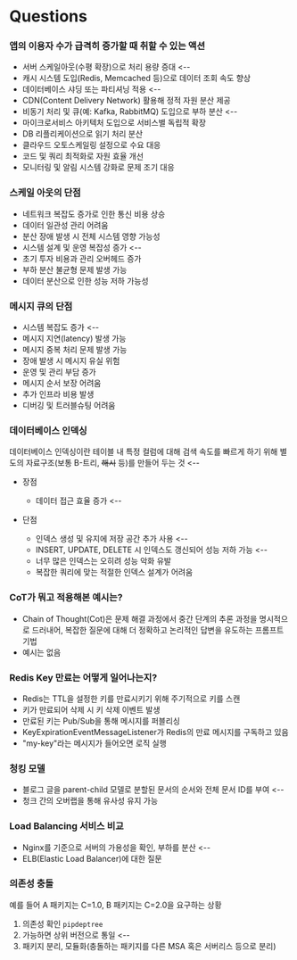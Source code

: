# Questions

### 앱의 이용자 수가 급격히 증가할 때 취할 수 있는 액션

- 서버 스케일아웃(수평 확장)으로 처리 용량 증대 <--
- 캐시 시스템 도입(Redis, Memcached 등)으로 데이터 조회 속도 향상
- 데이터베이스 샤딩 또는 파티셔닝 적용 <--
- CDN(Content Delivery Network) 활용해 정적 자원 분산 제공
- 비동기 처리 및 큐(예: Kafka, RabbitMQ) 도입으로 부하 분산 <--
- 마이크로서비스 아키텍처 도입으로 서비스별 독립적 확장
- DB 리플리케이션으로 읽기 처리 분산
- 클라우드 오토스케일링 설정으로 수요 대응
- 코드 및 쿼리 최적화로 자원 효율 개선
- 모니터링 및 알림 시스템 강화로 문제 조기 대응

### 스케일 아웃의 단점

- 네트워크 복잡도 증가로 인한 통신 비용 상승
- 데이터 일관성 관리 어려움
- 분산 장애 발생 시 전체 시스템 영향 가능성
- 시스템 설계 및 운영 복잡성 증가 <--
- 초기 투자 비용과 관리 오버헤드 증가
- 부하 분산 불균형 문제 발생 가능
- 데이터 분산으로 인한 성능 저하 가능성

### 메시지 큐의 단점

- 시스템 복잡도 증가 <--
- 메시지 지연(latency) 발생 가능
- 메시지 중복 처리 문제 발생 가능
- 장애 발생 시 메시지 유실 위험
- 운영 및 관리 부담 증가
- 메시지 순서 보장 어려움
- 추가 인프라 비용 발생
- 디버깅 및 트러블슈팅 어려움

### 데이터베이스 인덱싱

데이터베이스 인덱싱이란 테이블 내 특정 컬럼에 대해 검색 속도를 빠르게 하기 위해 별도의 자료구조(보통 B-트리, ~~해시~~ 등)를 만들어 두는 것 <--

- 장점

  - 데이터 접근 효율 증가 <--

- 단점

  - 인덱스 생성 및 유지에 저장 공간 추가 사용 <--
  - INSERT, UPDATE, DELETE 시 인덱스도 갱신되어 성능 저하 가능 <--
  - 너무 많은 인덱스는 오히려 성능 악화 유발
  - 복잡한 쿼리에 맞는 적절한 인덱스 설계가 어려움

### CoT가 뭐고 적용해본 예시는?

- Chain of Thought(Cot)은 문제 해결 과정에서 중간 단계의 추론 과정을 명시적으로 드러내어, 복잡한 질문에 대해 더 정확하고 논리적인 답변을 유도하는 프롬프트 기법
- 예시는 없음

### Redis Key 만료는 어떻게 일어나는지?

- Redis는 TTL을 설정한 키를 만료시키기 위해 주기적으로 키를 스캔
- 키가 만료되어 삭제 시 키 삭제 이벤트 발생
- 만료된 키는 Pub/Sub을 통해 메시지를 퍼블리싱
- KeyExpirationEventMessageListener가 Redis의 만료 메시지를 구독하고 있음
- "my-key"라는 메시지가 들어오면 로직 실행

### 청킹 모델

- 블로그 글을 parent-child 모델로 분할된 문서의 순서와 전체 문서 ID를 부여 <--
- 청크 간의 오버랩을 통해 유사성 유지 가능

### Load Balancing 서비스 비교

- Nginx를 기준으로 서버의 가용성을 확인, 부하를 분산 <--
- ELB(Elastic Load Balancer)에 대한 질문

### 의존성 충돌

예를 들어 A 패키지는 C=1.0, B 패키지는 C=2.0을 요구하는 상황

1. 의존성 확인 `pipdeptree`
2. 가능하면 상위 버전으로 통일 <--
3. 패키지 분리, 모듈화(충돌하는 패키지를 다른 MSA 혹은 서버리스 등으로 분리)
